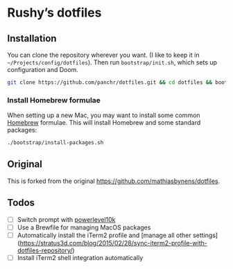# Rushy’s dotfiles

## Installation

You can clone the repository wherever you want. (I like to keep it in `~/Projects/config/dotfiles`). Then run `bootstrap/init.sh`, which sets up configuration and Doom.

```bash
git clone https://github.com/panchr/dotfiles.git && cd dotfiles && bootstrap/init.sh
```

### Install Homebrew formulae

When setting up a new Mac, you may want to install some common [Homebrew](https://brew.sh/) formulae. This will install Homebrew and some standard packages:

```bash
./bootstrap/install-packages.sh
```

## Original

This is forked from the original https://github.com/mathiasbynens/dotfiles.

## Todos
- [ ] Switch prompt with [powerlevel10k](https://github.com/romkatv/powerlevel10k)
- [ ] Use a Brewfile for managing MacOS packages
- [ ] Automatically install the iTerm2 profile and [manage all other settings] (https://stratus3d.com/blog/2015/02/28/sync-iterm2-profile-with-dotfiles-repository/)
- [ ] Install iTerm2 shell integration automatically
